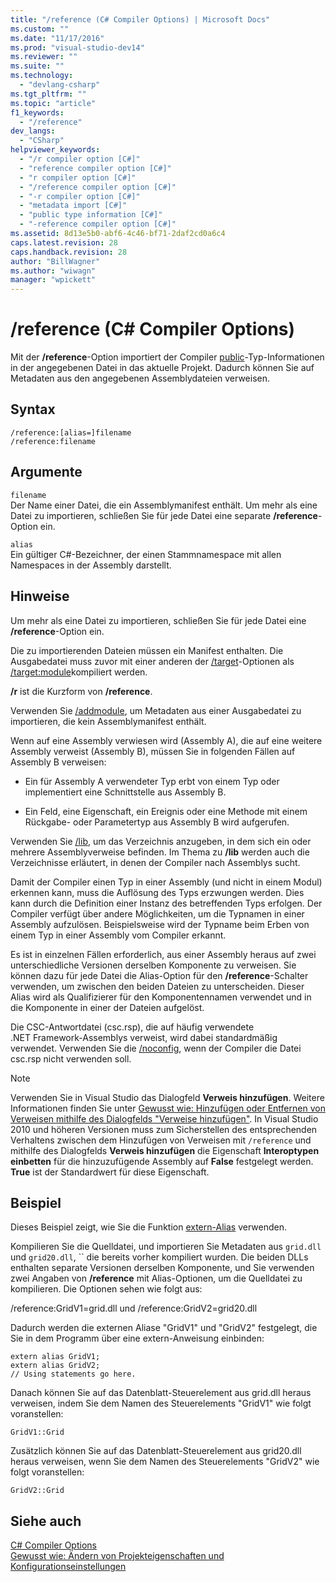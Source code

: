 ```yaml
---
title: "/reference (C# Compiler Options) | Microsoft Docs"
ms.custom: ""
ms.date: "11/17/2016"
ms.prod: "visual-studio-dev14"
ms.reviewer: ""
ms.suite: ""
ms.technology: 
  - "devlang-csharp"
ms.tgt_pltfrm: ""
ms.topic: "article"
f1_keywords: 
  - "/reference"
dev_langs: 
  - "CSharp"
helpviewer_keywords: 
  - "/r compiler option [C#]"
  - "reference compiler option [C#]"
  - "r compiler option [C#]"
  - "/reference compiler option [C#]"
  - "-r compiler option [C#]"
  - "metadata import [C#]"
  - "public type information [C#]"
  - "-reference compiler option [C#]"
ms.assetid: 8d13e5b0-abf6-4c46-bf71-2daf2cd0a6c4
caps.latest.revision: 28
caps.handback.revision: 28
author: "BillWagner"
ms.author: "wiwagn"
manager: "wpickett"
---
```

# /reference (C# Compiler Options)
Mit der **\/reference**\-Option importiert der Compiler [public](../../../csharp/language-reference/keywords/public.md)\-Typ\-Informationen in der angegebenen Datei in das aktuelle Projekt. Dadurch können Sie auf Metadaten aus den angegebenen Assemblydateien verweisen.  
  
## Syntax  
  
```  
/reference:[alias=]filename  
/reference:filename  
```  
  
## Argumente  
 `filename`  
 Der Name einer Datei, die ein Assemblymanifest enthält.  Um mehr als eine Datei zu importieren, schließen Sie für jede Datei eine separate **\/reference**\-Option ein.  
  
 `alias`  
 Ein gültiger C\#\-Bezeichner, der einen Stammnamespace mit allen Namespaces in der Assembly darstellt.  
  
## Hinweise  
 Um mehr als eine Datei zu importieren, schließen Sie für jede Datei eine **\/reference**\-Option ein.  
  
 Die zu importierenden Dateien müssen ein Manifest enthalten. Die Ausgabedatei muss zuvor mit einer anderen der [\/target](../../../csharp/language-reference/compiler-options/target-compiler-option.md)\-Optionen als [\/target:module](../../../csharp/language-reference/compiler-options/target-module-compiler-option.md)kompiliert werden.  
  
 **\/r** ist die Kurzform von **\/reference**.  
  
 Verwenden Sie [\/addmodule](../../../csharp/language-reference/compiler-options/addmodule-compiler-option.md), um Metadaten aus einer Ausgabedatei zu importieren, die kein Assemblymanifest enthält.  
  
 Wenn auf eine Assembly verwiesen wird \(Assembly A\), die auf eine weitere Assembly verweist \(Assembly B\), müssen Sie in folgenden Fällen auf Assembly B verweisen:  
  
-   Ein für Assembly A verwendeter Typ erbt von einem Typ oder implementiert eine Schnittstelle aus Assembly B.  
  
-   Ein Feld, eine Eigenschaft, ein Ereignis oder eine Methode mit einem Rückgabe\- oder Parametertyp aus Assembly B wird aufgerufen.  
  
 Verwenden Sie [\/lib](../../../csharp/language-reference/compiler-options/lib-compiler-option.md), um das Verzeichnis anzugeben, in dem sich ein oder mehrere Assemblyverweise befinden.  Im Thema zu **\/lib** werden auch die Verzeichnisse erläutert, in denen der Compiler nach Assemblys sucht.  
  
 Damit der Compiler einen Typ in einer Assembly \(und nicht in einem Modul\) erkennen kann, muss die Auflösung des Typs erzwungen werden. Dies kann durch die Definition einer Instanz des betreffenden Typs erfolgen.  Der Compiler verfügt über andere Möglichkeiten, um die Typnamen in einer Assembly aufzulösen. Beispielsweise wird der Typname beim Erben von einem Typ in einer Assembly vom Compiler erkannt.  
  
 Es ist in einzelnen Fällen erforderlich, aus einer Assembly heraus auf zwei unterschiedliche Versionen derselben Komponente zu verweisen.  Sie können dazu für jede Datei die Alias\-Option für den **\/reference**\-Schalter verwenden, um zwischen den beiden Dateien zu unterscheiden.  Dieser Alias wird als Qualifizierer für den Komponentennamen verwendet und in die Komponente in einer der Dateien aufgelöst.  
  
 Die CSC\-Antwortdatei \(csc.rsp\), die auf häufig verwendete .NET Framework\-Assemblys verweist, wird dabei standardmäßig verwendet.  Verwenden Sie die [\/noconfig](../../../csharp/language-reference/compiler-options/noconfig-compiler-option.md), wenn der Compiler die Datei csc.rsp nicht verwenden soll.  
  
> [!NOTE]
>  Verwenden Sie in Visual Studio das Dialogfeld **Verweis hinzufügen**.  Weitere Informationen finden Sie unter [Gewusst wie: Hinzufügen oder Entfernen von Verweisen mithilfe des Dialogfelds "Verweise hinzufügen"](http://msdn.microsoft.com/de-de/3bd75d61-f00c-47c0-86a2-dd1f20e231c9).  In Visual Studio 2010 und höheren Versionen muss zum Sicherstellen des entsprechenden Verhaltens zwischen dem Hinzufügen von Verweisen mit `/reference` und mithilfe des Dialogfelds **Verweis hinzufügen** die Eigenschaft **Interoptypen einbetten** für die hinzuzufügende Assembly auf **False** festgelegt werden.  **True** ist der Standardwert für diese Eigenschaft.  
  
## Beispiel  
 Dieses Beispiel zeigt, wie Sie die Funktion [extern\-Alias](../../../csharp/language-reference/keywords/extern-alias.md) verwenden.  
  
 Kompilieren Sie die Quelldatei, und importieren Sie Metadaten aus `grid.dll` und `grid20.dll`, ``  die bereits vorher kompiliert wurden.  Die beiden DLLs enthalten separate Versionen derselben Komponente, und Sie verwenden zwei Angaben von **\/reference** mit Alias\-Optionen, um die Quelldatei zu kompilieren.  Die Optionen sehen wie folgt aus:  
  
 \/reference:GridV1\=grid.dll und \/reference:GridV2\=grid20.dll  
  
 Dadurch werden die externen Aliase "GridV1" und "GridV2" festgelegt, die Sie in dem Programm über eine extern\-Anweisung einbinden:  
  
```  
extern alias GridV1;  
extern alias GridV2;  
// Using statements go here.  
```  
  
 Danach können Sie auf das Datenblatt\-Steuerelement aus grid.dll heraus verweisen, indem Sie dem Namen des Steuerelements "GridV1" wie folgt voranstellen:  
  
```  
GridV1::Grid  
```  
  
 Zusätzlich können Sie auf das Datenblatt\-Steuerelement aus grid20.dll heraus verweisen, wenn Sie dem Namen des Steuerelements "GridV2" wie folgt voranstellen:  
  
```  
GridV2::Grid   
```  
  
## Siehe auch  
 [C\# Compiler Options](../../../csharp/language-reference/compiler-options/index.md)   
 [Gewusst wie: Ändern von Projekteigenschaften und Konfigurationseinstellungen](http://msdn.microsoft.com/de-de/e7184bc5-2f2b-4b4f-aa9a-3ecfcbc48b67)